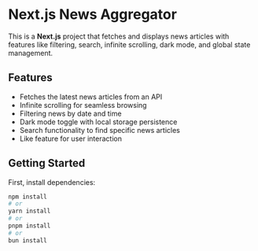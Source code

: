 # Next.js News Aggregator  

This is a **Next.js** project that fetches and displays news articles with features like filtering, search, infinite scrolling, dark mode, and global state management.  

## Features  

- Fetches the latest news articles from an API  
- Infinite scrolling for seamless browsing  
- Filtering news by date and time  
- Dark mode toggle with local storage persistence  
- Search functionality to find specific news articles  
- Like feature for user interaction  

## Getting Started  

First, install dependencies:  

```bash
npm install
# or
yarn install
# or
pnpm install
# or
bun install
